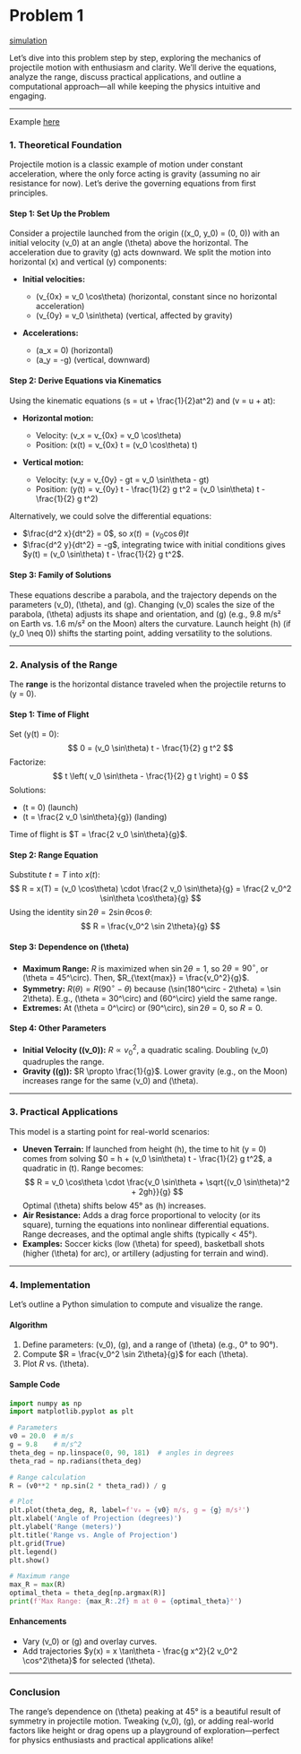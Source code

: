 # Problem 1

[simulation](simulation_projecttile.html)


Let’s dive into this problem step by step, exploring the mechanics of projectile motion with enthusiasm and clarity. We’ll derive the equations, analyze the range, discuss practical applications, and outline a computational approach—all while keeping the physics intuitive and engaging.

---

Example [here](projectile_with_embedded_video.html)

### 1. Theoretical Foundation

Projectile motion is a classic example of motion under constant acceleration, where the only force acting is gravity (assuming no air resistance for now). Let’s derive the governing equations from first principles.

#### Step 1: Set Up the Problem

Consider a projectile launched from the origin \((x_0, y_0) = (0, 0)\) with an initial velocity \(v_0\) at an angle \(\theta\) above the horizontal. The acceleration due to gravity \(g\) acts downward. We split the motion into horizontal (x) and vertical (y) components:

- **Initial velocities:**

  - \(v_{0x} = v_0 \cos\theta\) (horizontal, constant since no horizontal acceleration)
  - \(v_{0y} = v_0 \sin\theta\) (vertical, affected by gravity)

- **Accelerations:**

  - \(a_x = 0\) (horizontal)
  - \(a_y = -g\) (vertical, downward)

#### Step 2: Derive Equations via Kinematics

Using the kinematic equations \(s = ut + \frac{1}{2}at^2\) and \(v = u + at\):

- **Horizontal motion:**

  - Velocity: \(v_x = v_{0x} = v_0 \cos\theta\)
  - Position: \(x(t) = v_{0x} t = (v_0 \cos\theta) t\)

- **Vertical motion:**

  - Velocity: \(v_y = v_{0y} - gt = v_0 \sin\theta - gt\)
  - Position: \(y(t) = v_{0y} t - \frac{1}{2} g t^2 = (v_0 \sin\theta) t - \frac{1}{2} g t^2\)

Alternatively, we could solve the differential equations:
- $\frac{d^2 x}{dt^2} = 0$, so $x(t) = (v_0 \cos\theta) t$
- $\frac{d^2 y}{dt^2} = -g$, integrating twice with initial conditions gives $y(t) = (v_0 \sin\theta) t - \frac{1}{2} g t^2$.

#### Step 3: Family of Solutions

These equations describe a parabola, and the trajectory depends on the parameters \(v_0\), \(\theta\), and \(g\). Changing \(v_0\) scales the size of the parabola, \(\theta\) adjusts its shape and orientation, and \(g\) (e.g., 9.8 m/s² on Earth vs. 1.6 m/s² on the Moon) alters the curvature. Launch height \(h\) (if \(y_0 \neq 0\)) shifts the starting point, adding versatility to the solutions.

---

### 2. Analysis of the Range

The **range** is the horizontal distance traveled when the projectile returns to \(y = 0\).

#### Step 1: Time of Flight

Set \(y(t) = 0\):
$$
0 = (v_0 \sin\theta) t - \frac{1}{2} g t^2
$$
Factorize:
$$
t \left( v_0 \sin\theta - \frac{1}{2} g t \right) = 0
$$
Solutions:
- \(t = 0\) (launch)
- \(t = \frac{2 v_0 \sin\theta}{g}\) (landing)

Time of flight is $T = \frac{2 v_0 \sin\theta}{g}$.

#### Step 2: Range Equation

Substitute $t = T$ into $x(t)$:
$$
R = x(T) = (v_0 \cos\theta) \cdot \frac{2 v_0 \sin\theta}{g} = \frac{2 v_0^2 \sin\theta \cos\theta}{g}
$$
Using the identity $\sin 2\theta = 2 \sin\theta \cos\theta$:
$$
R = \frac{v_0^2 \sin 2\theta}{g}
$$

#### Step 3: Dependence on \(\theta\)

- **Maximum Range:** $R$ is maximized when $\sin 2\theta = 1$, so $2\theta = 90^\circ$, or \(\theta = 45^\circ\). Then, $R_{\text{max}} = \frac{v_0^2}{g}$.
- **Symmetry:** $R(\theta) = R(90^\circ - \theta)$ because \(\sin(180^\circ - 2\theta) = \sin 2\theta\). E.g., \(\theta = 30^\circ\) and \(60^\circ\) yield the same range.
- **Extremes:** At \(\theta = 0^\circ\) or \(90^\circ\), $\sin 2\theta = 0$, so $R = 0$.

#### Step 4: Other Parameters

- **Initial Velocity (\(v_0\)):** $R \propto v_0^2$, a quadratic scaling. Doubling \(v_0\) quadruples the range.
- **Gravity (\(g\)):** $R \propto \frac{1}{g}$. Lower gravity (e.g., on the Moon) increases range for the same \(v_0\) and \(\theta\).

---

### 3. Practical Applications

This model is a starting point for real-world scenarios:
- **Uneven Terrain:** If launched from height \(h\), the time to hit \(y = 0\) comes from solving $0 = h + (v_0 \sin\theta) t - \frac{1}{2} g t^2$, a quadratic in \(t\). Range becomes:
  $$
  R = v_0 \cos\theta \cdot \frac{v_0 \sin\theta + \sqrt{(v_0 \sin\theta)^2 + 2gh}}{g}
  $$
  Optimal \(\theta\) shifts below 45° as \(h\) increases.
- **Air Resistance:** Adds a drag force proportional to velocity (or its square), turning the equations into nonlinear differential equations. Range decreases, and the optimal angle shifts (typically < 45°).
- **Examples:** Soccer kicks (low \(\theta\) for speed), basketball shots (higher \(\theta\) for arc), or artillery (adjusting for terrain and wind).

---

### 4. Implementation

Let’s outline a Python simulation to compute and visualize the range.

#### Algorithm

1. Define parameters: \(v_0\), \(g\), and a range of \(\theta\) (e.g., 0° to 90°).
2. Compute $R = \frac{v_0^2 \sin 2\theta}{g}$ for each \(\theta\).
3. Plot $R$ vs. \(\theta\).

#### Sample Code

```python
import numpy as np
import matplotlib.pyplot as plt

# Parameters
v0 = 20.0  # m/s
g = 9.8    # m/s^2
theta_deg = np.linspace(0, 90, 181)  # angles in degrees
theta_rad = np.radians(theta_deg)

# Range calculation
R = (v0**2 * np.sin(2 * theta_rad)) / g

# Plot
plt.plot(theta_deg, R, label=f'v₀ = {v0} m/s, g = {g} m/s²')
plt.xlabel('Angle of Projection (degrees)')
plt.ylabel('Range (meters)')
plt.title('Range vs. Angle of Projection')
plt.grid(True)
plt.legend()
plt.show()

# Maximum range
max_R = max(R)
optimal_theta = theta_deg[np.argmax(R)]
print(f'Max Range: {max_R:.2f} m at θ = {optimal_theta}°')
```

#### Enhancements

- Vary \(v_0\) or \(g\) and overlay curves.
- Add trajectories $y(x) = x \tan\theta - \frac{g x^2}{2 v_0^2 \cos^2\theta}$ for selected \(\theta\).

---

### Conclusion

The range’s dependence on \(\theta\) peaking at 45° is a beautiful result of symmetry in projectile motion. Tweaking \(v_0\), \(g\), or adding real-world factors like height or drag opens up a playground of exploration—perfect for physics enthusiasts and practical applications alike!